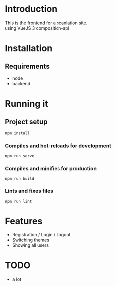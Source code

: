 # Introduction

This is the frontend for a scanlation site.\
using VueJS 3 composition-api

# Installation

## Requirements
- node
- backend

# Running it

## Project setup
```
npm install
```

### Compiles and hot-reloads for development
```
npm run serve
```

### Compiles and minifies for production
```
npm run build
```

### Lints and fixes files
```
npm run lint
```

# Features

- Registration / Login / Logout
- Switching themes
- Showing all users

# TODO
- a lot


